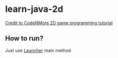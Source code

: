 # learn-java-2d

[Credit to CodeNMore 2D game programming tutorial](https://www.youtube.com/playlist?list=PLah6faXAgguMnTBs3JnEJY0shAc18XYQZ)

How to run?
-----------

Just use [Launcher](./src/main/java/org/abondarev/visual/Launcher.java) main method
